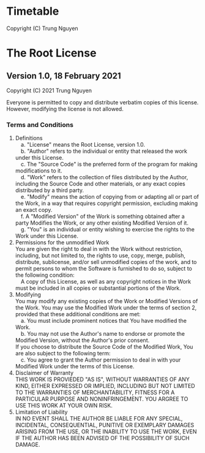 # TimetableCopyright (C) Trung Nguyen# The Root License## Version 1.0, 18 February 2021Copyright (C) 2021 Trung NguyenEveryone is permitted to copy and distribute verbatim copies of this license. However, modifying the license is not allowed.### Terms and Conditions1. Definitions  &emsp;a. "License" means the Root License, version 1.0.  &emsp;b. "Author" refers to the individual or entity that released the work under this License.  &emsp;c. The "Source Code" is the preferred form of the program for making modifications to it.  &emsp;d. "Work" refers to the collection of files distributed by the Author, including the Source Code and other materials, or any exact copies distributed by a third party.  &emsp;e. "Modify" means the action of copying from or adapting all or part of the Work, in a way that requires copyright permission, excluding making an exact copy.  &emsp;f. A "Modified Version" of the Work is something obtained after a party Modifies the Work, or any other existing Modified Version of it.  &emsp;g. "You" is an individual or entity wishing to exercise the rights to the Work under this License.2. Permissions for the unmodified Work  You are given the right to deal in with the Work without restriction, including, but not limited to, the rights to use, copy, merge, publish, distribute, sublicense, and/or sell unmodified copies of the work, and to permit persons to whom the Software is furnished to do so, subject to the following condition:  &emsp;A copy of this License, as well as any copyright notices in the Work must be included in all copies or substantial portions of the Work.  3. Modifying  You may modify any existing copies of the Work or Modified Versions of the Work. You may use the Modified Work under the terms of section 2, provided that these additional conditions are met:  &emsp;a. You must include prominent notices that You have modified the Work.  &emsp;b. You may not use the Author's name to endorse or promote the Modified Version, without the Author's prior consent.  If you choose to distribute the Source Code of the Modified Work, You are also subject to the following term:  &emsp;c. You agree to grant the Author permission to deal in with your Modified Work under the terms of this License.4. Disclaimer of Warranty  THIS WORK IS PROVIEDED "AS IS", WITHOUT WARRANTIES OF ANY KIND, EITHER EXPRESSED OR IMPLIED,  INCLUDING BUT NOT LIMITED TO THE WARRANTIES OF MERCHANTABILITY, FITNESS FOR A PARTICULAR PURPOSE AND NONINFRINGEMENT. YOU ARGREE TO USE THIS WORK AT YOUR OWN RISK.5. Limitation of Liability  IN NO EVENT SHALL THE AUTHOR BE LIABLE FOR ANY SPECIAL, INCIDENTAL, CONSEQUENTIAL, PUNITIVE OR EXEMPLARY DAMAGES ARISING FROM THE USE, OR THE INABILITY TO USE THE WORK, EVEN IF THE AUTHOR HAS BEEN ADVISED OF THE POSSIBILITY OF SUCH DAMAGE.